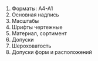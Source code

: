 1. Форматы: А4-А1
2. Основная надпись
3. Масштабы
4. Шрифты чертежные
5. Материал, сортимент
6. Допуски
7. Шероховатость
8. Допуски форм и расположений